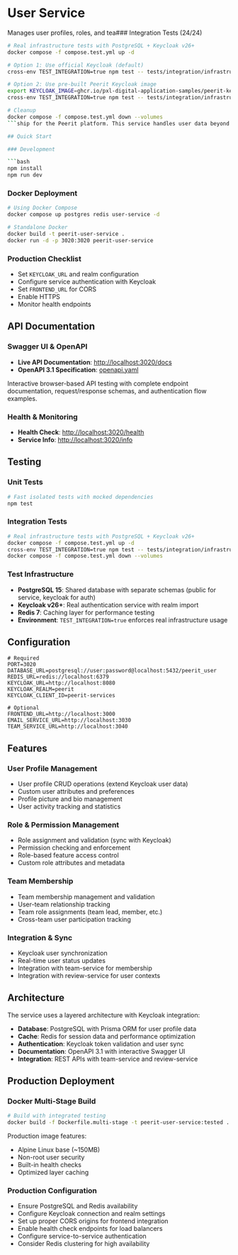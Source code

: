 # User Service

Manages user profiles, roles, and tea### Integration Tests (24/24)

```bash
# Real infrastructure tests with PostgreSQL + Keycloak v26+
docker compose -f compose.test.yml up -d

# Option 1: Use official Keycloak (default)
cross-env TEST_INTEGRATION=true npm test -- tests/integration/infrastructure.test.js

# Option 2: Use pre-built Peerit Keycloak image
export KEYCLOAK_IMAGE=ghcr.io/pxl-digital-application-samples/peerit-keycloak:latest
cross-env TEST_INTEGRATION=true npm test -- tests/integration/infrastructure.test.js

# Cleanup
docker compose -f compose.test.yml down --volumes
```ship for the Peerit platform. This service handles user data beyond authentication, which is provided by Keycloak.

## Quick Start

### Development

```bash
npm install
npm run dev
```

### Docker Deployment

```bash
# Using Docker Compose
docker compose up postgres redis user-service -d

# Standalone Docker
docker build -t peerit-user-service .
docker run -d -p 3020:3020 peerit-user-service
```

### Production Checklist

- Set `KEYCLOAK_URL` and realm configuration
- Configure service authentication with Keycloak
- Set `FRONTEND_URL` for CORS
- Enable HTTPS
- Monitor health endpoints

## API Documentation

### Swagger UI & OpenAPI

- **Live API Documentation**: <http://localhost:3020/docs>
- **OpenAPI 3.1 Specification**: [openapi.yaml](./openapi.yaml)

Interactive browser-based API testing with complete endpoint documentation, request/response schemas, and authentication flow examples.

### Health & Monitoring

- **Health Check**: <http://localhost:3020/health>
- **Service Info**: <http://localhost:3020/info>

## Testing

### Unit Tests

```bash
# Fast isolated tests with mocked dependencies
npm test
```

### Integration Tests

```bash
# Real infrastructure tests with PostgreSQL + Keycloak v26+
docker compose -f compose.test.yml up -d
cross-env TEST_INTEGRATION=true npm test -- tests/integration/infrastructure.test.js
docker compose -f compose.test.yml down --volumes
```

### Test Infrastructure

- **PostgreSQL 15**: Shared database with separate schemas (public for service, keycloak for auth)
- **Keycloak v26+**: Real authentication service with realm import
- **Redis 7**: Caching layer for performance testing
- **Environment**: `TEST_INTEGRATION=true` enforces real infrastructure usage

## Configuration

```env
# Required
PORT=3020
DATABASE_URL=postgresql://user:password@localhost:5432/peerit_user
REDIS_URL=redis://localhost:6379
KEYCLOAK_URL=http://localhost:8080
KEYCLOAK_REALM=peerit
KEYCLOAK_CLIENT_ID=peerit-services

# Optional
FRONTEND_URL=http://localhost:3000
EMAIL_SERVICE_URL=http://localhost:3030
TEAM_SERVICE_URL=http://localhost:3040
```

## Features

### User Profile Management

- User profile CRUD operations (extend Keycloak user data)
- Custom user attributes and preferences
- Profile picture and bio management
- User activity tracking and statistics

### Role & Permission Management

- Role assignment and validation (sync with Keycloak)
- Permission checking and enforcement
- Role-based feature access control
- Custom role attributes and metadata

### Team Membership

- Team membership management and validation
- User-team relationship tracking
- Team role assignments (team lead, member, etc.)
- Cross-team user participation tracking

### Integration & Sync

- Keycloak user synchronization
- Real-time user status updates
- Integration with team-service for membership
- Integration with review-service for user contexts



## Architecture

The service uses a layered architecture with Keycloak integration:

- **Database**: PostgreSQL with Prisma ORM for user profile data
- **Cache**: Redis for session data and performance optimization
- **Authentication**: Keycloak token validation and user sync
- **Documentation**: OpenAPI 3.1 with interactive Swagger UI
- **Integration**: REST APIs with team-service and review-service

## Production Deployment

### Docker Multi-Stage Build

```bash
# Build with integrated testing
docker build -f Dockerfile.multi-stage -t peerit-user-service:tested .
```

Production image features:

- Alpine Linux base (~150MB)
- Non-root user security
- Built-in health checks
- Optimized layer caching

### Production Configuration

- Ensure PostgreSQL and Redis availability
- Configure Keycloak connection and realm settings
- Set up proper CORS origins for frontend integration
- Enable health check endpoints for load balancers
- Configure service-to-service authentication
- Consider Redis clustering for high availability
